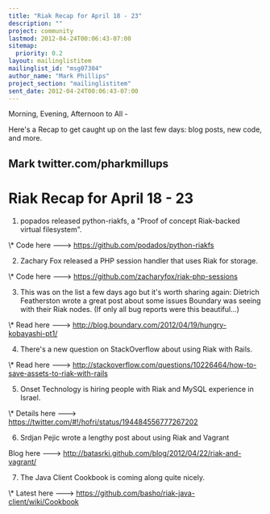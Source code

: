 ```yaml
---
title: "Riak Recap for April 18 - 23"
description: ""
project: community
lastmod: 2012-04-24T00:06:43-07:00
sitemap:
  priority: 0.2
layout: mailinglistitem
mailinglist_id: "msg07304"
author_name: "Mark Phillips"
project_section: "mailinglistitem"
sent_date: 2012-04-24T00:06:43-07:00
---
```



Morning, Evening, Afternoon to All -

Here's a Recap to get caught up on the last few days: blog posts, new code,
and more.

Mark
twitter.com/pharkmillups
-----------------------------------

Riak Recap for April 18 - 23
====================

1) popados released python-riakfs, a "Proof of concept Riak-backed virtual
filesystem".

\\* Code here ---&gt; https://github.com/podados/python-riakfs

2) Zachary Fox released a PHP session handler that uses Riak for storage.

\\* Code here ---&gt; https://github.com/zacharyfox/riak-php-sessions

3) This was on the list a few days ago but it's worth sharing again:
Dietrich Featherston wrote a great post about some issues Boundary was
seeing with their Riak nodes. (If only all bug reports were this
beautiful...)

\\* Read here ---&gt; http://blog.boundary.com/2012/04/19/hungry-kobayashi-pt1/

4) There's a new question on StackOverflow about using Riak with Rails.

\\* Read here ---&gt;
http://stackoverflow.com/questions/10226464/how-to-save-assets-to-riak-with-rails


5) Onset Technology is hiring people with Riak and MySQL experience in
Israel.

\\* Details here ---&gt; https://twitter.com/#!/hofri/status/194484556777267202

6) Srdjan Pejic wrote a lengthy post about using Riak and Vagrant

Blog here ---&gt; http://batasrki.github.com/blog/2012/04/22/riak-and-vagrant/

7) The Java Client Cookbook is coming along quite nicely.

\\* Latest here ---&gt; https://github.com/basho/riak-java-client/wiki/Cookbook
